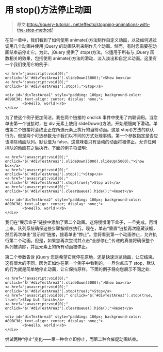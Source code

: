 # 用 stop()方法停止动画

> 原文:[https://jquery-tutorial . net/effects/stopping-animations-with-the-stop-method/](https://jquery-tutorial.net/effects/stopping-animations-with-the-stop-method/)

在前一章中，我们看到了如何使用 animate()方法制作自定义动画，以及如何通过调用几个动画并使用 jQuery 的动画队列来制作几个动画。然而，有时您需要在动画结束前停止它，为此，jQuery 提供了 stop()方法。它适用于所有与 jQuery 函数相关的效果，包括使用 animate()方法的滑动、淡入淡出和自定义动画。这里有一个我们使用它的例子:

```
<a href="javascript:void(0);" onclick="$('#divTestArea1').slideDown(5000);">Show box</a>   
<a href="javascript:void(0);" onclick="$('#divTestArea1').stop();">Stop</a>

<div id="divTestArea1" style="padding: 100px; background-color: #89BC38; text-align: center; display: none;">
        <b>Hello, world!</b>
</div>
```

为了使这个例子更加简洁，我在两个链接的 onclick 事件中使用了内联调用。当您单击第一个链接时，在 div 元素上使用 slideDown()方法，开始缓慢向下滑动。单击第二个链接将会终止正在所选元素上执行的当前动画。这是 stop()方法的默认行为，但是两个可选参数允许我们以不同的方式处理事情。第一个参数指定是否应该清除动画队列。默认值为 false，这意味着只有活动的动画将被停止，允许任何排队的动画在之后执行。下面的例子将证明:

```
<a href="javascript:void(0);" onclick="$('#divTestArea2').slideDown(5000).slideUp(5000);">Show box</a>   
<a href="javascript:void(0);" onclick="$('#divTestArea2').stop();">Stop</a>   
<a href="javascript:void(0);" onclick="$('#divTestArea2').stop(true);">Stop all</a>   
<a href="javascript:void(0);" onclick="$('#divTestArea2').clearQueue().hide();">Reset</a>

<div id="divTestArea2" style="padding: 100px; background-color: #89BC38; text-align: center; display: none;">
        <b>Hello, world!</b>
</div>
```

我们在“展示盒子”链接中添加了第二个动画。这将慢慢滑下盒子，一旦完成，再滑上来。队列系统确保这些步骤按顺序执行。现在，单击“重置”链接再次隐藏该框，然后再次单击“显示框”链接，接着单击“停止”。您将看到第一个动画停止，允许执行第二个动画。但是，如果您再次尝试并点击“全部停止”,传递的真值将确保整个队列被清除，并且元素上的所有动画被停止。

第二个参数告诉 jQuery 您是希望它就停在原地，还是快速浏览动画，让它结束。这有很大的不同，因为正如你在第一个例子中看到的，一旦你点击了 stop，默认的行为就是简单地停止动画，让它保持原样。下面的例子将向您展示不同之处:

<input type="hidden" name="IL_IN_ARTICLE">

```
<a href="javascript:void(0);" onclick="$('#divTestArea3').slideDown(5000);">Show box</a>   
<a href="javascript:void(0);" onclick="$('#divTestArea3').stop(true);">Stop</a>   
<a href="javascript:void(0);" onclick="$('#divTestArea3').stop(true, true);">Stop but finish</a>   
<a href="javascript:void(0);" onclick="$('#divTestArea3').clearQueue().hide();">Reset</a>

<div id="divTestArea3" style="padding: 100px; background-color: #89BC38; text-align: center; display: none;">
        <b>Hello, world!</b>
</div>
```

尝试两种“停止”变化——第一种会立即停止，而第二种会催促动画结束。

* * *